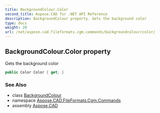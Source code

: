 ```yaml
---
title: BackgroundColour.Color
second_title: Aspose.CAD for .NET API Reference
description: BackgroundColour property. Gets the background color
type: docs
weight: 20
url: /net/aspose.cad.fileformats.cgm.commands/backgroundcolour/color/
---
```

## BackgroundColour.Color property

Gets the background color

```csharp
public Color Color { get; }
```

### See Also

* class [BackgroundColour](../)
* namespace [Aspose.CAD.FileFormats.Cgm.Commands](../../backgroundcolour/)
* assembly [Aspose.CAD](../../../)


